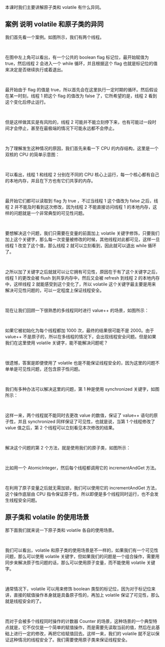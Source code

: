 本课时我们主要讲解原子类和 volatile 有什么异同。  

**案例** **说明** **volatile** **和原子类的异同**
--------------------------------------

我们首先看一个案例。如图所示，我们有两个线程。

<br />

<Image alt="" src="https://s0.lgstatic.com/i/image3/M01/64/9F/CgpOIF49B7qAIJThAAB6qxJtvhs898.png"/>

<br />

在图中左上角可以看出，有一个公共的 boolean flag 标记位，最开始赋值为 true，然后线程 2 会进入一个 while 循环，并且根据这个 flag 也就是标记位的值来决定是否继续执行或着退出。

<br />

最开始由于 flag 的值是 true，所以首先会在这里执行一定时期的循环。然后假设在某一时刻，线程 1 把这个 flag 的值改为 false 了，它所希望的是，线程 2 看到这个变化后停止运行。

<br />

但是这样做其实是有风险的，线程 2 可能并不能立刻停下来，也有可能过一段时间才会停止，甚至在最极端的情况下可能永远都不会停止。

<br />

为了理解发生这种情况的原因，我们首先来看一下 CPU 的内存结构，这里是一个双核的 CPU 的简单示意图：

<br />

<Image alt="" src="https://s0.lgstatic.com/i/image3/M01/64/A0/Cgq2xl49B9GAHIQWAABs3zG_-08605.png"/>

<br />

可以看出，线程 1 和线程 2 分别在不同的 CPU 核心上运行，每一个核心都有自己的本地内存，并且在下方也有它们共享的内存。

<br />

最开始它们都可以读取到 flag 为 true ，不过当线程 1 这个值改为 false 之后，线程 2 并不能及时看到这次修改，因为线程 2 不能直接访问线程 1 的本地内存，这样的问题就是一个非常典型的可见性问题。

<br />

<Image alt="" src="https://s0.lgstatic.com/i/image3/M01/64/A0/Cgq2xl49B-mAArdMAACJefFgK2k906.png"/>

<br />

要想解决这个问题，我们只需要在变量的前面加上 volatile 关键字修饰，只要我们加上这个关键字，那么每一次变量被修改的时候，其他线程对此都可见，这样一旦线程 1 改变了这个值，那么线程 2 就可以立刻看到，因此就可以退出 while 循环了。

<br />

<Image alt="" src="https://s0.lgstatic.com/i/image3/M01/64/A0/Cgq2xl49CACANaAbAACTXNZMnjQ802.png"/>

<br />

之所以加了关键字之后就就可以让它拥有可见性，原因在于有了这个关键字之后，线程 1 的更改会被 flush 到共享内存中，然后又会被 refresh 到线程 2 的本地内存中，这样线程 2 就能感受到这个变化了，所以 volatile 这个关键字最主要是用来解决可见性问题的，可以一定程度上保证线程安全。

<br />

现在让我们回顾一下很熟悉的多线程同时进行 value++ 的场景，如图所示：

<br />

<Image alt="" src="https://s0.lgstatic.com/i/image3/M01/64/9F/CgpOIF49CBeAUzqHAABbWQsq8Q8832.png"/>

<br />

如果它被初始化为每个线程都加 1000 次，最终的结果很可能不是 2000。由于 value++ 不是原子的，所以在多线程的情况下，会出现线程安全问题。但是如果我们在这里使用 volatile 关键字，能不能解决问题呢？

<br />

<Image alt="" src="https://s0.lgstatic.com/i/image3/M01/64/9F/CgpOIF49CCqALcWIAABfoeCHiaA363.png"/>

<br />

很遗憾，答案是即便使用了 volatile 也是不能保证线程安全的，因为这里的问题不单单是可见性问题，还包含原子性问题。

<br />

我们有多种办法可以解决这里的问题，第 1 种是使用 synchronized 关键字，如图所示：

<br />

<Image alt="" src="https://s0.lgstatic.com/i/image3/M01/64/9F/CgpOIF49CD6AQpviAACRYw_n1i4430.png"/>

<br />

这样一来，两个线程就不能同时去更改 value 的数值，保证了 value++ 语句的原子性，并且 synchronized 同样保证了可见性，也就是说，当第 1 个线程修改了 value 值之后，第 2 个线程可以立刻看见本次修改的结果。

<br />

解决这个问题的第 2 个方法，就是使用我们的原子类，如图所示：

<br />

<Image alt="" src="https://s0.lgstatic.com/i/image3/M01/64/A0/CgpOIF49Ca2AL79uAACSZRAVJcg684.png"/>

<br />

比如用一个 AtomicInteger，然后每个线程都调用它的 incrementAndGet 方法。

<br />

在利用了原子变量之后就无需加锁，我们可以使用它的 incrementAndGet 方法，这个操作底层由 CPU 指令保证原子性，所以即便是多个线程同时运行，也不会发生线程安全问题。

**原子类和** **volatile** **的使用场景**
-------------------------------

那下面我们就来说一下原子类和 volatile 各自的使用场景。

<br />

我们可以看出，volatile 和原子类的使用场景是不一样的，如果我们有一个可见性问题，那么可以使用 volatile 关键字，但如果我们的问题是一个组合操作，需要用同步来解决原子性问题的话，那么可以使用原子变量，而不能使用 volatile 关键字。

<br />

通常情况下，volatile 可以用来修饰 boolean 类型的标记位，因为对于标记位来讲，直接的赋值操作本身就是具备原子性的，再加上 volatile 保证了可见性，那么就是线程安全的了。

<br />

而对于会被多个线程同时操作的计数器 Counter 的场景，这种场景的一个典型特点就是，它不仅仅是一个简单的赋值操作，而是需要先读取当前的值，然后在此基础上进行一定的修改，再把它给赋值回去。这样一来，我们的 volatile 就不足以保证这种情况的线程安全了。我们需要使用原子类来保证线程安全。
